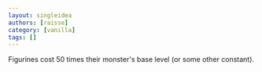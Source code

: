```yaml
---
layout: singleidea
authors: [raisse]
category: [vanilla]
tags: []
---
```

Figurines cost 50 times their monster's base level (or some other constant).

